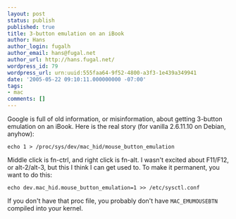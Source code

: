 ```yaml
---
layout: post
status: publish
published: true
title: 3-button emulation on an iBook
author: Hans
author_login: fugalh
author_email: hans@fugal.net
author_url: http://hans.fugal.net/
wordpress_id: 79
wordpress_url: urn:uuid:555faa64-9f52-4800-a3f3-1e439a349941
date: '2005-05-22 09:10:11.000000000 -07:00'
tags:
- mac
comments: []
---
```

<p>Google is full of old information, or misinformation, about getting 3-button
emulation on an iBook. Here is the real story (for vanilla 2.6.11.10 on Debian,
anyhow):</p>

<pre><code>echo 1 &gt; /proc/sys/dev/mac_hid/mouse_button_emulation
</code></pre>

<p>Middle click is fn-ctrl, and right click is fn-alt. I wasn't excited
about F11/F12, or alt-2/alt-3, but this I think I can get used to. To make it
permanent, you want to do this:</p>

<pre><code>echo dev.mac_hid.mouse_button_emulation=1 &gt;&gt; /etc/sysctl.conf
</code></pre>

<p>If you don't have that proc file, you probably don't have <code>MAC_EMUMOUSEBTN</code>
compiled into your kernel.</p>
